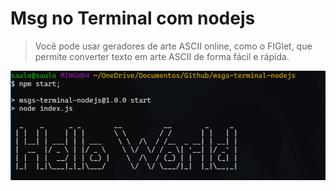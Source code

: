 # Msg no Terminal com nodejs

> Você pode usar geradores de arte ASCII online, como o FIGlet, que permite converter texto em arte ASCII de forma fácil e rápida.

![print do resultado do codigo](img/image.png)